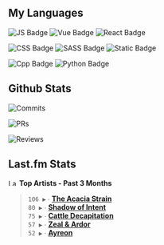## My Languages

![JS Badge](https://img.shields.io/badge/Javascript-%2321262d?style=for-the-badge&logo=javascript&logoColor=%23F7DF1E)
![Vue Badge](https://img.shields.io/badge/Vue-%2321262d?style=for-the-badge&logo=vuedotjs&logoColor=%234FC08D)
![React Badge](https://img.shields.io/badge/React-%2321262d?style=for-the-badge&logo=react&logoColor=%2361DAFB)

![CSS Badge](https://img.shields.io/badge/CSS-%2321262d?style=for-the-badge&logo=css3&logoColor=%231572B6)
![SASS Badge](https://img.shields.io/badge/SASS-%2321262d?style=for-the-badge&logo=sass&logoColor=%23CC6699)
![Static Badge](https://img.shields.io/badge/Tailwind-%2321262d?style=for-the-badge&logo=tailwindcss&logoColor=%2306B6D4)

![Cpp Badge](https://img.shields.io/badge/C%2B%2B-%2321262d?style=for-the-badge&logo=cplusplus&logoColor=%2300599C)
![Python Badge](https://img.shields.io/badge/Python-%2321262d?style=for-the-badge&logo=python&logoColor=%233776AB)

## Github Stats

![Commits](https://img.shields.io/badge/commits%20pushed-%2321262d?style=for-the-badge&label=550&labelColor=87c4f2)

![PRs](https://img.shields.io/badge/pull%20requests%20submitted-%2321262d?style=for-the-badge&label=119&labelColor=fcabd8)

![Reviews](https://img.shields.io/badge/pull%20requests%20reviewed-%2321262d?style=for-the-badge&label=95&labelColor=ffe799)

## Last.fm Stats
<!--START_LASTFM_ARTISTS:{"period": "3month", "rows": 5}-->
<a href="https://last.fm" target="_blank"><img src="https://user-images.githubusercontent.com/17434202/215290617-e793598d-d7c9-428f-9975-156db1ba89cc.svg" alt="Last.fm Logo" width="18" height="13"/></a> **Top Artists - Past 3 Months**

> `106 ▶️` ∙ **[The Acacia Strain](https://www.last.fm/music/The+Acacia+Strain)**<br/>
> `80 ▶️` ∙ **[Shadow of Intent](https://www.last.fm/music/Shadow+of+Intent)**<br/>
> `75 ▶️` ∙ **[Cattle Decapitation](https://www.last.fm/music/Cattle+Decapitation)**<br/>
> `57 ▶️` ∙ **[Zeal & Ardor](https://www.last.fm/music/Zeal+&+Ardor)**<br/>
> `52 ▶️` ∙ **[Ayreon](https://www.last.fm/music/Ayreon)**<br/>
<!--END_LASTFM_ARTISTS-->
